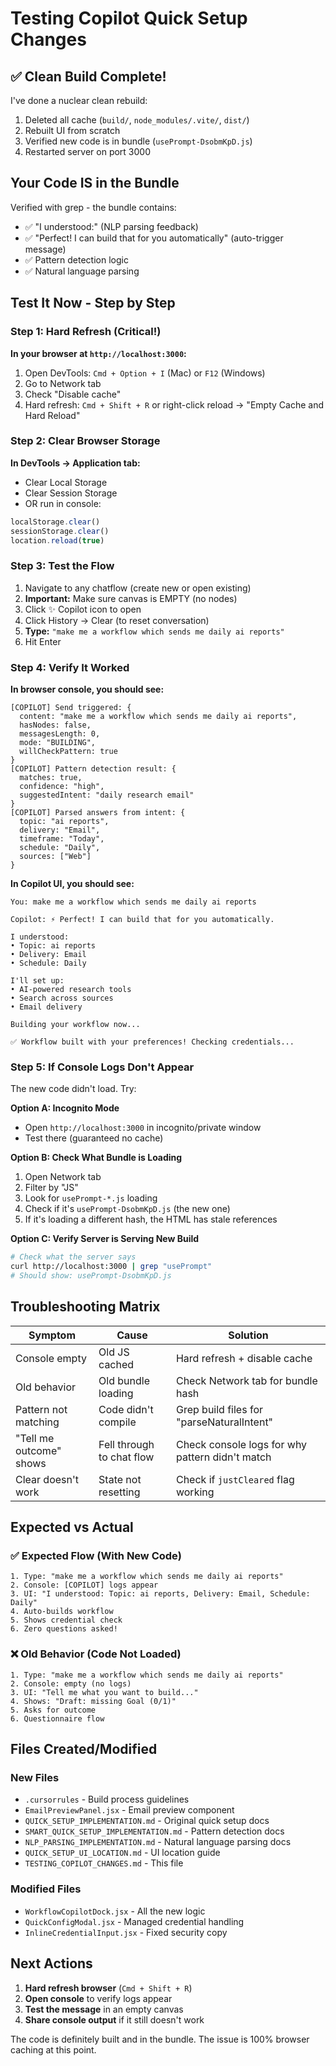 # Testing Copilot Quick Setup Changes

## ✅ Clean Build Complete!

I've done a nuclear clean rebuild:
1. Deleted all cache (`build/`, `node_modules/.vite/`, `dist/`)
2. Rebuilt UI from scratch
3. Verified new code is in bundle (`usePrompt-DsobmKpD.js`)
4. Restarted server on port 3000

## Your Code IS in the Bundle

Verified with grep - the bundle contains:
- ✅ "I understood:" (NLP parsing feedback)
- ✅ "Perfect! I can build that for you automatically" (auto-trigger message)
- ✅ Pattern detection logic
- ✅ Natural language parsing

## Test It Now - Step by Step

### Step 1: Hard Refresh (Critical!)
**In your browser at `http://localhost:3000`:**

1. Open DevTools: `Cmd + Option + I` (Mac) or `F12` (Windows)
2. Go to Network tab
3. Check "Disable cache"
4. Hard refresh: `Cmd + Shift + R` or right-click reload → "Empty Cache and Hard Reload"

### Step 2: Clear Browser Storage
**In DevTools → Application tab:**
- Clear Local Storage
- Clear Session Storage
- OR run in console:
```javascript
localStorage.clear()
sessionStorage.clear()
location.reload(true)
```

### Step 3: Test the Flow
1. Navigate to any chatflow (create new or open existing)
2. **Important:** Make sure canvas is EMPTY (no nodes)
3. Click ✨ Copilot icon to open
4. Click History → Clear (to reset conversation)
5. **Type:** `"make me a workflow which sends me daily ai reports"`
6. Hit Enter

### Step 4: Verify It Worked

**In browser console, you should see:**
```
[COPILOT] Send triggered: { 
  content: "make me a workflow which sends me daily ai reports",
  hasNodes: false,
  messagesLength: 0,
  mode: "BUILDING",
  willCheckPattern: true 
}
[COPILOT] Pattern detection result: { 
  matches: true, 
  confidence: "high", 
  suggestedIntent: "daily research email" 
}
[COPILOT] Parsed answers from intent: { 
  topic: "ai reports", 
  delivery: "Email", 
  timeframe: "Today", 
  schedule: "Daily", 
  sources: ["Web"] 
}
```

**In Copilot UI, you should see:**
```
You: make me a workflow which sends me daily ai reports

Copilot: ⚡ Perfect! I can build that for you automatically.

I understood:
• Topic: ai reports
• Delivery: Email
• Schedule: Daily

I'll set up:
• AI-powered research tools
• Search across sources
• Email delivery

Building your workflow now...

✅ Workflow built with your preferences! Checking credentials...
```

### Step 5: If Console Logs Don't Appear

The new code didn't load. Try:

**Option A: Incognito Mode**
- Open `http://localhost:3000` in incognito/private window
- Test there (guaranteed no cache)

**Option B: Check What Bundle is Loading**
1. Open Network tab
2. Filter by "JS"
3. Look for `usePrompt-*.js` loading
4. Check if it's `usePrompt-DsobmKpD.js` (the new one)
5. If it's loading a different hash, the HTML has stale references

**Option C: Verify Server is Serving New Build**
```bash
# Check what the server says
curl http://localhost:3000 | grep "usePrompt"
# Should show: usePrompt-DsobmKpD.js
```

## Troubleshooting Matrix

| Symptom | Cause | Solution |
|---------|-------|----------|
| Console empty | Old JS cached | Hard refresh + disable cache |
| Old behavior | Old bundle loading | Check Network tab for bundle hash |
| Pattern not matching | Code didn't compile | Grep build files for "parseNaturalIntent" |
| "Tell me outcome" shows | Fell through to chat flow | Check console logs for why pattern didn't match |
| Clear doesn't work | State not resetting | Check if `justCleared` flag working |

## Expected vs Actual

### ✅ Expected Flow (With New Code)
```
1. Type: "make me a workflow which sends me daily ai reports"
2. Console: [COPILOT] logs appear
3. UI: "I understood: Topic: ai reports, Delivery: Email, Schedule: Daily"
4. Auto-builds workflow
5. Shows credential check
6. Zero questions asked!
```

### ❌ Old Behavior (Code Not Loaded)
```
1. Type: "make me a workflow which sends me daily ai reports"
2. Console: empty (no logs)
3. UI: "Tell me what you want to build..."
4. Shows: "Draft: missing Goal (0/1)"
5. Asks for outcome
6. Questionnaire flow
```

## Files Created/Modified

### New Files
- `.cursorrules` - Build process guidelines
- `EmailPreviewPanel.jsx` - Email preview component
- `QUICK_SETUP_IMPLEMENTATION.md` - Original quick setup docs
- `SMART_QUICK_SETUP_IMPLEMENTATION.md` - Pattern detection docs
- `NLP_PARSING_IMPLEMENTATION.md` - Natural language parsing docs
- `QUICK_SETUP_UI_LOCATION.md` - UI location guide
- `TESTING_COPILOT_CHANGES.md` - This file

### Modified Files
- `WorkflowCopilotDock.jsx` - All the new logic
- `QuickConfigModal.jsx` - Managed credential handling
- `InlineCredentialInput.jsx` - Fixed security copy

## Next Actions

1. **Hard refresh browser** (`Cmd + Shift + R`)
2. **Open console** to verify logs appear
3. **Test the message** in an empty canvas
4. **Share console output** if it still doesn't work

The code is definitely built and in the bundle. The issue is 100% browser caching at this point.

